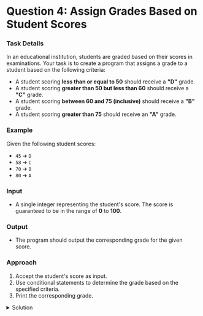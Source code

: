 # Question 4: Assign Grades Based on Student Scores

### Task Details
In an educational institution, students are graded based on their scores in examinations. Your task is to create a program that assigns a grade to a student based on the following criteria:

- A student scoring **less than or equal to 50** should receive a **"D"** grade.
- A student scoring **greater than 50 but less than 60** should receive a **"C"** grade.
- A student scoring **between 60 and 75 (inclusive)** should receive a **"B"** grade.
- A student scoring **greater than 75** should receive an **"A"** grade.

### Example

Given the following student scores:

- `45` ➔ `D`
- `58` ➔ `C`
- `70` ➔ `B`
- `80` ➔ `A`

### Input
- A single integer representing the student's score. The score is guaranteed to be in the range of **0** to **100**.

### Output
- The program should output the corresponding grade for the given score.

### Approach
1. Accept the student's score as input.
2. Use conditional statements to determine the grade based on the specified criteria.
3. Print the corresponding grade.

<details>
  <summary>Solution</summary>

```javascript
function assignGrades(score) {
    // Your implementation to assign grades based on the given criteria
    // Output the corresponding grade
    if (score <= 50) {
        console.log("D");
    } else if (score > 50 && score < 60) {
        console.log("C");
    } else if (score >= 60 && score < 75) {
        console.log("B");
    } else {
        console.log("A");
    }
}
```
</details>